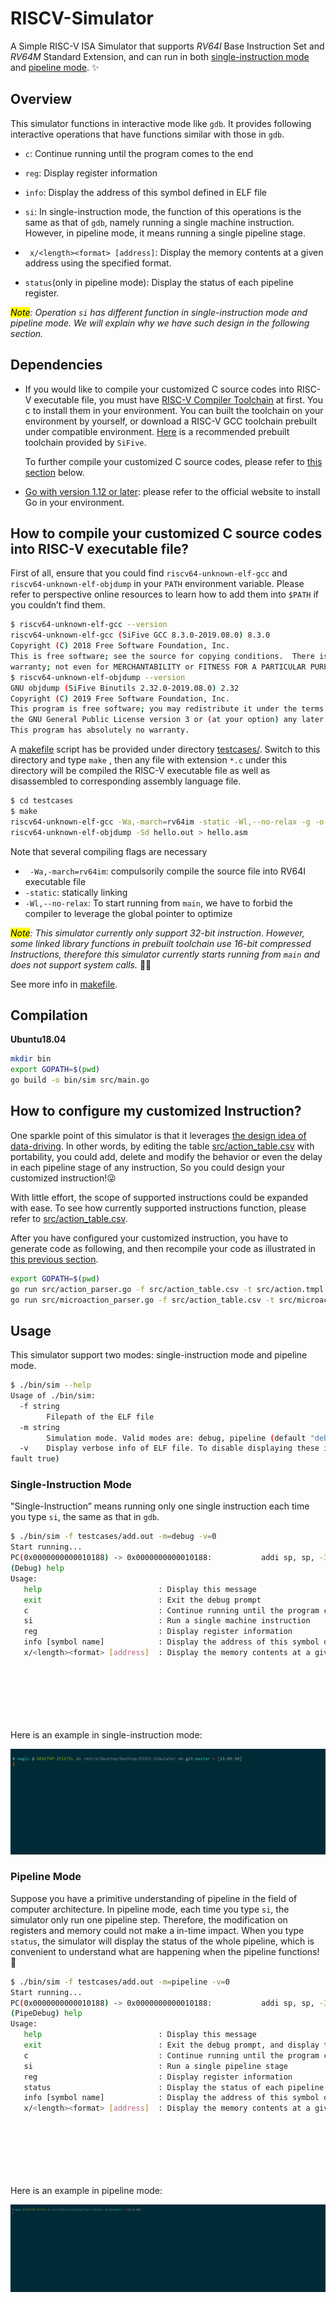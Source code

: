 # RISCV-Simulator

A Simple RISC-V ISA Simulator that supports *RV64I* Base Instruction Set and *RV64M* Standard Extension, and can run in both <u>single-instruction mode</u> and <u>pipeline mode</u>. ✨

## Overview

This simulator functions in interactive mode like `gdb`. It provides following interactive operations that have functions similar with those in `gdb`. 

-  `c`: Continue running until the program comes to the end
-  `reg`: Display register information
-  `info`: Display the address of this symbol defined in ELF file
-  `si`: In single-instruction mode, the function of this operations is the same as that of `gdb`, namely running a single machine instruction. However, in pipeline mode, it means running a single pipeline stage.
-  ` x/<length><format> [address]`: Display the memory contents at a given address using the specified format.

- `status`(only in pipeline mode): Display the status of each pipeline register.

*<mark>Note</mark>: Operation `si` has different function in single-instruction mode and pipeline mode. We will explain why we have such design in the following section.*

## Dependencies

- If you would like to compile your customized C source codes into RISC-V executable file, you must have <u>RISC-V Compiler Toolchain</u> at first. You c to install them in your environment. You can built the toolchain on your environment by yourself, or download a RISC-V GCC toolchain prebuilt under compatible environment. [Here](https://www.sifive.com/boards) is a recommended prebuilt toolchain provided by `SiFive`.

  To further compile your customized C source codes, please refer to [this section](#how-to-compile-your-customized-c-source-codes-into-risc-v-executable-file) below.
  
- <u>[Go](https://golang.org/doc/install) with version 1.12 or later</u>: please refer to the official website to install Go in your environment. 

## How to compile your customized C source codes into RISC-V executable file?

First of all, ensure that you could find `riscv64-unknown-elf-gcc` and `riscv64-unknown-elf-objdump` in your `PATH` environment variable. Please refer to perspective online resources to learn how to add them into `$PATH` if you couldn’t find them.

```bash
$ riscv64-unknown-elf-gcc --version
riscv64-unknown-elf-gcc (SiFive GCC 8.3.0-2019.08.0) 8.3.0
Copyright (C) 2018 Free Software Foundation, Inc.
This is free software; see the source for copying conditions.  There is NO
warranty; not even for MERCHANTABILITY or FITNESS FOR A PARTICULAR PURPOSE.
$ riscv64-unknown-elf-objdump --version
GNU objdump (SiFive Binutils 2.32.0-2019.08.0) 2.32
Copyright (C) 2019 Free Software Foundation, Inc.
This program is free software; you may redistribute it under the terms of
the GNU General Public License version 3 or (at your option) any later version.
This program has absolutely no warranty.
```

A [makefile](./testcases/makefile) script has be provided under directory [testcases/](./testcases). Switch to this directory and type `make` , then any file with extension `*.c` under this directory will be compiled the RISC-V executable file as well as disassembled to corresponding assembly language file.

```bash
$ cd testcases
$ make
riscv64-unknown-elf-gcc -Wa,-march=rv64im -static -Wl,--no-relax -g -o hello.out hello.c
riscv64-unknown-elf-objdump -Sd hello.out > hello.asm
```

Note that several compiling flags are necessary

- ` -Wa,-march=rv64im`: compulsorily compile the source file into RV64I executable file
- `-static`: statically linking
- `-Wl,--no-relax`: To start running from `main`, we have to forbid the compiler to leverage the global pointer to optimize

*<mark>Note</mark>: This simulator currently only support 32-bit instruction. However, some linked library functions in prebuilt toolchain use 16-bit compressed Instructions, therefore this simulator currently starts running from `main` and does not support system calls.* 🤯🤯

See more info in [makefile](./testcases/makefile).

## Compilation

**Ubuntu18.04**
```bash
mkdir bin
export GOPATH=$(pwd)
go build -o bin/sim src/main.go
```

## How to configure my customized Instruction?

One sparkle point of this simulator is that it leverages <u>the design idea of data-driving</u>. In other words, by editing the table [src/action_table.csv](./src/action_table.csv) with portability, you could add, delete and modify the behavior or even the delay in each pipeline stage of any instruction, So you could design your customized instruction!😜

With little effort, the scope of supported instructions could be expanded with ease. To see how currently supported instructions function, please refer to [src/action_table.csv](./src/action_table.csv).

After you have configured your customized instruction, you have to generate code as following, and then recompile your code as illustrated in [this previous section](#compilation).

```bash
export GOPATH=$(pwd)
go run src/action_parser.go -f src/action_table.csv -t src/action.tmpl
go run src/microaction_parser.go -f src/action_table.csv -t src/microaction.tmpl
```

## Usage

This simulator support two modes: single-instruction mode and pipeline mode.

```bash
$ ./bin/sim --help
Usage of ./bin/sim:
  -f string
        Filepath of the ELF file
  -m string
        Simulation mode. Valid modes are: debug, pipeline (default "debug")
  -v    Display verbose info of ELF file. To disable displaying these info, type "-v=0" (de
fault true)
```

### Single-Instruction Mode

"Single-Instruction” means running only one single instruction each time you type `si`, the same as that in `gdb`. 

```bash
$ ./bin/sim -f testcases/add.out -m=debug -v=0
Start running...
PC(0x0000000000010188) -> 0x0000000000010188:           addi sp, sp, -32
(Debug) help
Usage:
   help                          : Display this message
   exit                          : Exit the debug prompt
   c                             : Continue running until the program comes to the end
   si                            : Run a single machine instruction
   reg                           : Display register information
   info [symbol name]            : Display the address of this symbol defined in ELF file. if "symbol name" is not specified, display all the symbols.
   x/<length><format> [address]  : Display the memory contents at a given address using the specified format. The address is PC by default
                                                                        Valid format specifiers are:
                                                                                        i - instruction
                                                                                        b - byte
                                                                                        h - half word(16-bit value)
                                                                                        w - word(32-bit value)
                                                                                        g - giant word (64-bit value)
```

Here is an example in single-instruction mode:

![single-inst-demo](./README.assets/single-inst-demo.gif)

### Pipeline Mode

Suppose you have a primitive understanding of pipeline in the field of computer architecture. In pipeline mode, each time you type `si`, the simulator only run one pipeline step. Therefore, the modification on registers and memory could not make a in-time impact. 	When you type `status`, the simulator will display the status of the whole pipeline, which is convenient to understand what are happening when the pipeline functions! 🎃

```bash
$ ./bin/sim -f testcases/add.out -m=pipeline -v=0
Start running...
PC(0x0000000000010188) -> 0x0000000000010188:           addi sp, sp, -32
(PipeDebug) help
Usage:
   help                          : Display this message
   exit                          : Exit the debug prompt, and display the statistic
   c                             : Continue running until the program comes to the end
   si                            : Run a single pipeline stage
   reg                           : Display register information
   status                        : Display the status of each pipeline register
   info [symbol name]            : Display the address of this symbol defined in ELF file. if "symbol name" is not specified, display all the symbols.
   x/<length><format> [address]  : Display the memory contents at a given address using the specified format. The address is PC by default
                                                                        Valid format specifiers are:
                                                                                        i - instruction
                                                                                        b - byte
                                                                                        h - half word(16-bit value)
                                                                                        w - word(32-bit value)
                                                                                        g - giant word (64-bit value)
```

Here is an example in pipeline mode:

<img src="./README.assets/pipeline-demo.gif" alt="pipeline-demo" style="zoom: 200%;" />

